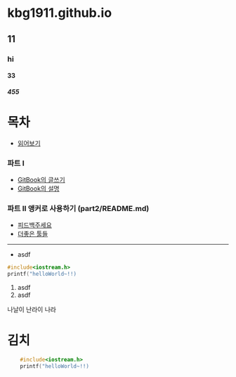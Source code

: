 # kbg1911.github.io
## 11
### hi
#### 33
##### 455


# 목차

* [읽어보기](README.md)

### 파트 I

* [GitBook의 글쓰기](part1/writing.md)
* [GitBook의 설명](part1/gitbook.md)
    
### 파트 II 앵커로 사용하기 (part2/README.md) 

* [피드백주세요](part2/README.md#feedback)
* [더좋은 툴들](part2/README.md#tools)

---
- asdf

```c
#include<iostream.h>
printf("helloWorld~!!)
```

1. asdf
2. asdf

나날이 난라이 나라

# 김치

``` c
    #include<iostream.h>
    printf("helloWorld~!!)
```